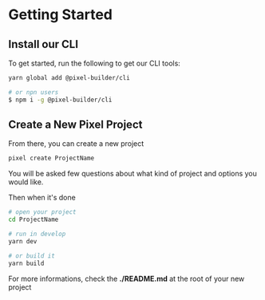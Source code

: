 # Getting Started

## Install our CLI

To get started, run the following to get our CLI tools:

```sh
yarn global add @pixel-builder/cli

# or npn users
$ npm i -g @pixel-builder/cli
```

## Create a New Pixel Project

From there, you can create a new project

```sh
pixel create ProjectName
```

You will be asked few questions about what kind of project and options you would like.

Then when it's done

```sh
# open your project
cd ProjectName

# run in develop
yarn dev

# or build it
yarn build
```

For more informations, check the **./README.md** at the root of your new project